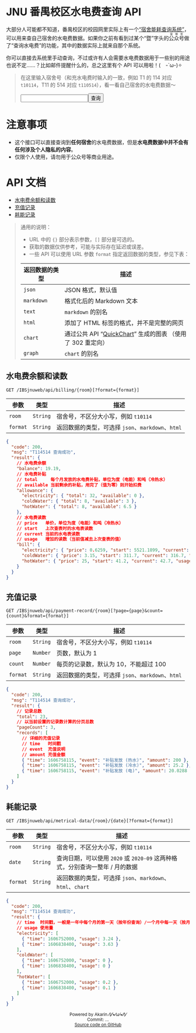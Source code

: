 # JNU 番禺校区水电费查询 API

大部分人可能都不知道，番禺校区的校园网里实际上有一个[“宿舍能耗查询系统”](http://10.136.2.5/IBSjnuweb/)，可以用来查自己宿舍的水电费数据。如果你之前有看到过某个“暨”字头的<ruby>公众号<rt>营销号</rt></ruby>做了“查询水电费”的功能，其中的数据实际上就来自那个系统。

你可以直接去系统里手动查询，不过或许有人会需要水电费数据用于一些别的用途也说不定……？比如邮件提醒什么的，总之这里有个 API 可以用啦！(　-\`ω-)✧

> 在这里输入宿舍号（和充水电费时输入的一致，例如 T1 的 114 对应 `t10114`，T11 的 514 对应 `t110514`），看一看自己宿舍的水电费数据～
>
> <input id="room" type="text"><button id="query">查询</button>

# 注意事项

* 这个接口可以直接查询到**任何宿舍**的水电费数据，但是**水电费数据中并不会有任何涉及个人隐私的内容**。
* 仅限个人使用，请勿用于公众号等商业用途。

# API 文档

* [水电费余额和读数](#水电费余额和读数)
* [充值记录](#充值记录)
* [耗能记录](#耗能记录)

> 通用的说明：
> * URL 中的 `{}` 部分表示参数，`[]` 部分是可选的。
> * 获取的数据仅供参考，可能与实际存在延迟或误差。
> * 一些 API 可以使用 URL 参数 `format` 指定返回数据的类型，参见下表：
>
> | 返回数据的类型 | 描述 |
> | - | - |
> | `json` | JSON 格式，默认值 |
> | `markdown` | 格式化后的 Markdown 文本 |
> | `text` | `markdown` 的别名 |
> | `html` | 添加了 HTML 标签的格式，并不是完整的网页 |
> | `chart` | 通过公共 API “[QuickChart](https://quickchart.io/)” 生成的图表 （使用了 302 重定向） |
> | `graph` | `chart` 的别名 |

## 水电费余额和读数

`GET /IBSjnuweb/api/billing/{room}[?format={format}]`

| 参数 | 类型 | 描述 |
| - | - | - |
| `room` | `String` | 宿舍号，不区分大小写，例如 `t10114` |
| `format` | `String` | 返回数据的类型，可选择 `json`、`markdown`、`html` |

```json
{
  "code": 200,
  "msg": "T114514 查询成功",
  "result": {
    // 水电费余额
    "balance": 19.19,
    // 水电费补贴
    // total     每个月发放的水电费补贴，单位为度（电能）和吨（冷热水）
    // available 当前剩余的补贴，用完了（值为零）则开始扣费
    "allowance": {
      "electricity": { "total": 32, "available": 0 },
      "coldWater": { "total": 8, "available": 3 },
      "hotWater": { "total": 8, "available": 6.5 }
    },
    // 水电费读数
    // price   单价，单位为度（电能）和吨（冷热水）
    // start   上次查表时的水电表读数
    // current 当前的水电表读数
    // usage   增加的读数（当前值减去上次查表的值）
    "bill": {
      "electricity": { "price": 0.6259, "start": 5521.1899, "current": 5670.3599, "usage": 149.17 },
      "coldWater": { "price": 3.15, "start": 311.7, "current": 316.7, "usage": 5 },
      "hotWater": { "price": 25, "start": 41.2, "current": 42.7, "usage": 1.5 }
    }
  }
}
```

## 充值记录

`GET /IBSjnuweb/api/payment-record/{room}[?page={page}&count={count}&format={format}]`

| 参数 | 类型 | 描述 |
| - | - | - |
| `room` | `String` | 宿舍号，不区分大小写，例如 `t10114` |
| `page` | `Number` | 页数，默认为 1 |
| `count` | `Number` | 每页的记录数，默认为 10，不能超过 100 |
| `format` | `String` | 返回数据的类型，可选择 `json`、`markdown`、`html` |

```json
{
  "code": 200,
  "msg": "T114514 查询成功",
  "result": {
    // 记录总数
    "total": 23,
    // 以当前设置的记录数计算的分页总数
    "pageCount": 3,
    "records": [
      // 详细的充值记录
      // time   时间戳
      // event  充值说明
      // amount 充值金额
      { "time": 1606758115, "event": "补贴发放 (热水)", "amount": 200 },
      { "time": 1606758115, "event": "补贴发放 (冷水)", "amount": 25.2 },
      { "time": 1606758115, "event": "补贴发放 (电)", "amount": 20.0288 }
    ]
  }
}
```

## 耗能记录

`GET /IBSjnuweb/api/metrical-data/{room}/{date}[?format={format}]`

| 参数 | 类型 | 描述 |
| - | - | - |
| `room` | `String` | 宿舍号，不区分大小写，例如 `t10114` |
| `date` | `String` | 查询日期，可以使用 `2020` 或 `2020-09` 这两种格式，分别查询一整年 / 月的数据 |
| `format` | `String` | 返回数据的类型，可选择 `json`、`markdown`、`html`、`chart` |

```json
{
  "code": 200,
  "msg": "T114514 查询成功",
  "result": {
    // time  时间戳，一般是一年中每个月的第一天（按年份查询）/一个月中每一天（按月份查询）的零点
    // usage 使用量
    "electricity": [
      { "time": 1606752000, "usage": 3.24 },
      { "time": 1606838400, "usage": 3.63 }
    ],
    "coldWater": [
      { "time": 1606752000, "usage": 0 },
      { "time": 1606838400, "usage": 0 }
    ],
    "hotWater": [
      { "time": 1606752000, "usage": 0.2 },
      { "time": 1606838400, "usage": 0.1 }
    ]
  }
}
```

<p style="text-align:center">
    <small>Powered by Akarin ⁄(⁄⁄•⁄ω⁄•⁄⁄)⁄</small>
    <br>
    <small>Commit: <abbr id="version">...</abbr></small>
    <br>
    <small><a href="https://github.com/TransparentLC/IBSjnuweb" target="_blank">Source code on GitHub</a></small>
</p>

<script>(()=>{const e=e=>document.getElementById(e),t=e=>`${e}`.padStart(2,0),n=e("room");e("query").onclick=()=>n.value&&open(`api/billing/${n.value}?format=markdown`),fetch("api/version").then((e=>e.json())).then((n=>{const r=n.result,o=new Date(1e3*r.commitTime),v=e("version");v.innerText=r.commitShort;v.title=`${r.commit} (${o.getFullYear()}-${t(o.getMonth()+1)}-${t(o.getDate())} ${t(o.getHours())}:${t(o.getMinutes())}:${t(o.getSeconds())})`}))})()</script>